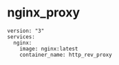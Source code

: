 # nginx_proxy
```
version: "3"
services:
  nginx: 
    image: nginx:latest
    container_name: http_rev_proxy
```